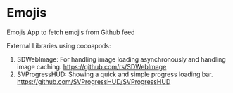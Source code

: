 # Emojis
Emojis App to fetch emojis from Github feed


External Libraries using cocoapods:
1. SDWebImage: For handling image loading asynchronously and handling image caching.
   https://github.com/rs/SDWebImage
2. SVProgressHUD: Showing a quick and simple progress loading bar.
   https://github.com/SVProgressHUD/SVProgressHUD


